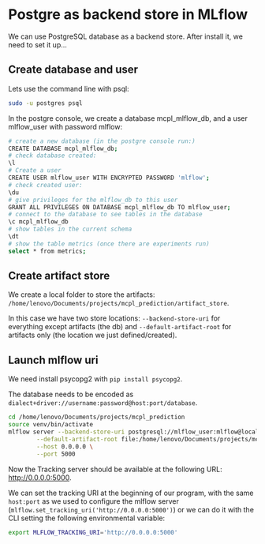 # Postgre as backend store in MLflow

We can use PostgreSQL database as a backend store. After install it, we need to set it up...

## Create database and user
Lets use the command line with psql:
```bash
sudo -u postgres psql
```
In the postgre console, we create a database mcpl_mlflow_db, and a user mlflow_user with password mlflow:

```bash
# create a new database (in the postgre console run:)
CREATE DATABASE mcpl_mlflow_db;
# check database created: 
\l
# Create a user
CREATE USER mlflow_user WITH ENCRYPTED PASSWORD 'mlflow';
# check created user: 
\du
# give privileges for the mlflow_db to this user
GRANT ALL PRIVILEGES ON DATABASE mcpl_mlflow_db TO mlflow_user;
# connect to the database to see tables in the database
\c mcpl_mlflow_db
# show tables in the current schema
\dt
# show the table metrics (once there are experiments run)
select * from metrics;
```

## Create artifact store

We create a local folder to store the artifacts: `/home/lenovo/Documents/projects/mcpl_prediction/artifact_store`.

In this case we have two store locations: `--backend-store-uri` for everything except artifacts (the db) and `--default-artifact-root` for artifacts only (the location we just defined/created). 

## Launch mlflow uri

We need install psycopg2 with `pip install psycopg2`.

The database needs to be encoded as `dialect+driver://username:password@host:port/database`.

```bash
cd /home/lenovo/Documents/projects/mcpl_prediction
source venv/bin/activate
mlflow server --backend-store-uri postgresql://mlflow_user:mlflow@localhost/mcpl_mlflow_db \
        --default-artifact-root file:/home/lenovo/Documents/projects/mcpl_prediction/artifact_store \
        --host 0.0.0.0 \
        --port 5000 
```

Now the Tracking server should be available at the following URL: http://0.0.0.0:5000.

We can set the tracking URI at the beginning of our program, with the same `host:port` as we used to configure the mlflow server (`mlflow.set_tracking_uri('http://0.0.0.0:5000')`) or we can do it with the CLI setting the following environmental variable:

```bash
export MLFLOW_TRACKING_URI='http://0.0.0.0:5000'
```


